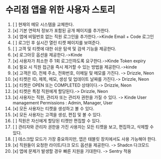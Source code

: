 # 수리점 앱을 위한 사용자 스토리

1. [ ] 현재의 메모 시스템을 교체한다.
2. [x] 기본 연락처 정보가 포함된 공개 페이지를 추가한다.
3. [x] 앱에 비밀번호 없는 직원 로그인을 추가한다.->Kinde Email + Code 로그인
4. [ ] 로그인 후 실시간 열린 티켓 페이지를 보여준다.
5. [ ] 고객 및 티켓에 대한 쉬운 탐색 및 검색 기능을 제공한다.
6. [x] 로그아웃 옵션을 제공한다.->Kinde
7. [x] 사용자가 최소한 주 1회 로그인하도록 요구한다.->Kinde Token expiry
8. [x] 필요 시 직원 접근을 즉시 제거할 수 있는 방법을 제공한다.->kinde
9. [x] 고객은 ID, 전체 주소, 전화번호, 이메일 및 메모를 가진다. -> Drizzle, Neon
10. [x] 티켓은 ID, 제목, 메모, 생성 및 업데이트 날짜를 가진다.-> Drizzle, Neon
11. [x] 티켓은 OPEN 또는 COMPLETED 상태이다.-> Drizzle, Neon
12. [x] 티켓은 특정 직원에게 할당된다.-> Drizzle, Neon
13. [x] 사용자는 직원, 관리자 또는 관리자 권한을 가질 수 있다. -> Kinde User management Permissions : Admin, Manager, User
14. [x] 모든 사용자는 티켓을 생성하고 볼 수 있다.
15. [x] 모든 사용자는 고객을 생성, 편집 및 볼 수 있다.
16. [ ] 직원은 자신에게 할당된 티켓만 편집할 수 있다.
17. [ ] 관리자와 관리자 권한을 가진 사용자는 모든 티켓을 보고, 편집하고, 삭제할 수 있다.
18. [ ] 데스크탑 모드가 가장 중요하지만, 앱은 태블릿 장치에서도 사용 가능해야 한다.
19. [x] 직원들이 요청한 라이트/다크 모드 옵션을 제공한다. -> Shadcn 다크모드
20. [x] 앱에 문제가 발생할 경우 빠른 지원을 기대한다. -> Sentry 적용
